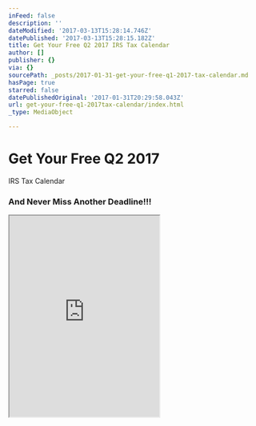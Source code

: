 ```yaml
---
inFeed: false
description: ''
dateModified: '2017-03-13T15:28:14.746Z'
datePublished: '2017-03-13T15:28:15.182Z'
title: Get Your Free Q2 2017 IRS Tax Calendar
author: []
publisher: {}
via: {}
sourcePath: _posts/2017-01-31-get-your-free-q1-2017-tax-calendar.md
hasPage: true
starred: false
datePublishedOriginal: '2017-01-31T20:29:58.043Z'
url: get-your-free-q1-2017tax-calendar/index.html
_type: MediaObject

---
```

# Get Your Free Q2 2017  
IRS Tax Calendar

### And Never Miss Another Deadline!!!

<iframe src="https://the-grid.github.io/ed-userhtml/?g=eJydVm1v2zYQ_hz_iptazElQWU6aLGn8UmRZtgxoim0JMBTDYFDiyWZCkRpJOfaK_vcdKUuOnTUtinwwwjvePffw7jkNv4tj-BGnQsE1E_JiJooSbsRUVSX8rE0BcTzuDKVQ9zAzmI-iJMm4ikXBpmh7BV3J_JVeposEixR5pjkmmWTWiiw-6E9Oepm1ERiUo8i6pUQ7Q3QRuGWJo8jhwiXegZIE69PznRdFNgmhJzbg-piy7H5qdKX42Yv8xP8NIJPIzJnE3A0g18qdHRyVC7hCOUcnMvbq3AgmX1mmbGzRiHwAnzo7yT6ccw5LXRnQD48ZyH3pNSA9R2MERwvEUXC1wiGsawFtvMnNhF1dSaXO7nudHQD4E6l0IqdAxaHQc6GmtWfwAUanboZQkhNyb7y4uYFAt9PBcnV5_hPovM58dXv9DnIhsQf7SWeYhHREHRdzEHwUbTHlWQ2VsMwJrfzjcZyhMsteZQ-OelJYFxdM0VuGB7RVajMjUkxKbd3bapSxkzd4esT6R0c8RTxkbw6Pj09Zzr9nRTmgjHh68rqP_CD_IYIC3UwTCH83WsGJAxyOPG5jxx5RBIoV-LxHaKJRNGdScOaQWoaZKbpRNEklU_cUQje2cYeohs_RMKGwWkrfS8PZ4fgP_KdC6-CDZ_Swf3ACt2wBF0zSEzEzTMilZnQFQChOHeTQxoZuCoM8Gg9tyVTjwKyjlrL30XifnoQMY2jvQHNnmFDIzcBUfC5Q8tg3cxngSZai9N3nrRhfXp__-i4aX_o5861q0Fqq8_nk1BchjI8nVFm51UyhjxIBcVbRf80L1CmaaA1aWDnXbLZAOt9Uxfvz68toHOh-Tzm_uQAvCk_wh-Db8NfA69xfxg0hUVtDaCfrjFbTFfteDJkDP3PhtHap5JjEcbwB0zAudItz5gq5wfXth98ut4j1R3Gfuur_nr8x-kANMfQrgiw_l7mm6ysyHzyXmYw-0FbmhApvSN15NHdIM2JLrSza9lGCNPu-2HlMf-O3BkQyq028Pg_iNoq4sKVkyzOlFRLQVc4vxLJVltGsfG20-je8qN-HBpmEEnVJWm5nupKctMZ54ZW1eJPce-XGRYmZg6nWXsVJvS3EwHVwNkhqj7U7LQjf4fVWSclY65L1u7UVrhVAUk_hxfoMWGq1rBwOwK-1M4iP-_1-uRhEwGiZxTNBqkma7kzlK3k6KPXLp5PPivjksXo7lpJo4WIU0ZO3Q9Yw1KLcfNONrKTfhVgP6C-Cyr_GsMSeqGyDrtX8ZxZG20hp5ZxWm5hWc514atdj7i-WK1zd8C1xx-asPu2CNdmomyT2dY8V7F-t2IMN64_TN4DUjG9_19zZhIA1u6Z3Z7sEoQ42fj7VeDevVNi9uy_34OMDMawfermv3cIIFD7AuTFsubs3gMboI20b6xt_9f8edcNkdge1WzgJUt1tfA7pxIte6-IPPK7u4NPu3e8VmuXe3mDODLwssjvKU5_1lL7QKpcic7u-o_YGbYkdPxOX_vNlc61S9_4H9vVr6Q" height="403" style=""></iframe>